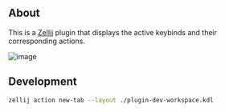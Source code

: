 ## About

This is a [Zellij](https://github.com/zellij-org/zellij) plugin that displays the active keybinds and their corresponding actions.

![image](https://github.com/user-attachments/assets/0b83b48d-2495-49c8-8bb9-0ac05961a58f)

## Development

```bash
zellij action new-tab --layout ./plugin-dev-workspace.kdl
```
